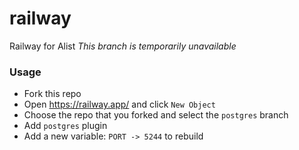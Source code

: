 # railway
Railway for Alist
*This branch is temporarily unavailable*

### Usage
- Fork this repo
- Open https://railway.app/ and click `New Object`
- Choose the repo that you forked and select the `postgres` branch
- Add `postgres` plugin
- Add a new variable: `PORT -> 5244` to rebuild
